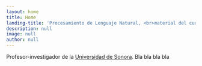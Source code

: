 ```yaml
---
layout: home
title: Home
landing-title: 'Procesamiento de Lenguaje Natural, <br>material del curso'
description: null
image: null
author: null
---
```


Profesor-investigador de la [Universidad de Sonora](uson.mx). Bla bla bla bla
